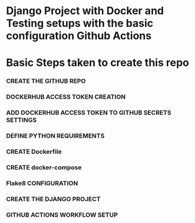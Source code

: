 # Django Project with Docker and Testing setups with the basic configuration Github Actions

# Basic Steps taken to create this repo

### CREATE THE GITHUB REPO

### DOCKERHUB ACCESS TOKEN CREATION

### ADD DOCKERHUB ACCESS TOKEN TO GITHUB SECRETS SETTINGS

### DEFINE PYTHON REQUIREMENTS

### CREATE Dockerfile

### CREATE docker-compose

### Flake8 CONFIGURATION

### CREATE THE DJANGO PROJECT

### GITHUB ACTIONS WORKFLOW SETUP
